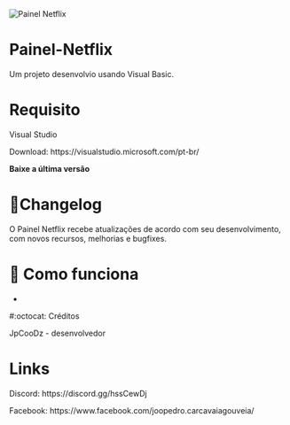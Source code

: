 <img src="https://uploaddeimagens.com.br/images/002/974/124/full/Capturar.PNG?1606015761" alt="Painel Netflix" style="max-width:100%;">


# Painel-Netflix

Um projeto desenvolvio usando Visual Basic.

# Requisito

Visual Studio 
<p>Download: https://visualstudio.microsoft.com/pt-br/</p>
<p><strong>Baixe a última versão </strong></p>

# 📜Changelog

O Painel Netflix recebe atualizações de acordo com seu desenvolvimento, com novos recursos, melhorias e bugfixes.

# 📖 Como funciona

- 

#:octocat: Créditos

JpCooDz - desenvolvedor 

# Links

<p>Discord: https://discord.gg/hssCewDj</p>
<p>Facebook: https://www.facebook.com/joopedro.carcavaiagouveia/</p>
